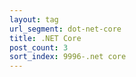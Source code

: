 ```yaml
---
layout: tag
url_segment: dot-net-core
title: .NET Core
post_count: 3
sort_index: 9996-.net core
---
```

